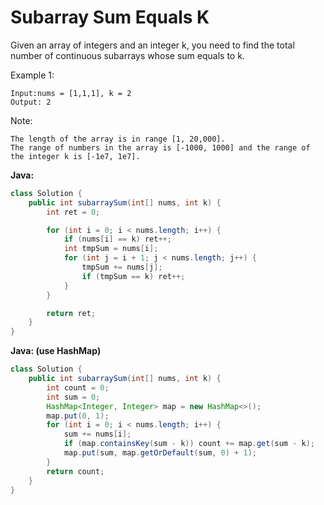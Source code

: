 # Subarray Sum Equals K

Given an array of integers and an integer k, you need to find the total number of continuous subarrays whose sum equals to k.

Example 1:

    Input:nums = [1,1,1], k = 2
    Output: 2

Note:

    The length of the array is in range [1, 20,000].
    The range of numbers in the array is [-1000, 1000] and the range of the integer k is [-1e7, 1e7].

**Java:**
```java
class Solution {
    public int subarraySum(int[] nums, int k) {
        int ret = 0;

        for (int i = 0; i < nums.length; i++) {
            if (nums[i] == k) ret++;
            int tmpSum = nums[i];
            for (int j = i + 1; j < nums.length; j++) {
                tmpSum += nums[j];
                if (tmpSum == k) ret++;
            }
        }

        return ret;
    }
}
```

**Java: (use HashMap)**
```java
class Solution {
    public int subarraySum(int[] nums, int k) {
        int count = 0;
        int sum = 0;
        HashMap<Integer, Integer> map = new HashMap<>();
        map.put(0, 1);
        for (int i = 0; i < nums.length; i++) {
            sum += nums[i];
            if (map.containsKey(sum - k)) count += map.get(sum - k);
            map.put(sum, map.getOrDefault(sum, 0) + 1);
        }
        return count;
    }
}
```
